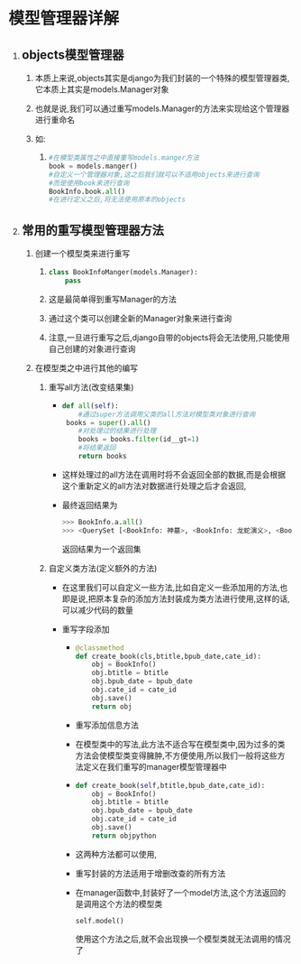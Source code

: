# 模型管理器详解

1. ## objects模型管理器

   1. 本质上来说,objects其实是django为我们封装的一个特殊的模型管理器类,它本质上其实是models.Manager对象

   2. 也就是说,我们可以通过重写models.Manager的方法来实现给这个管理器进行重命名

   3. 如:

      1. ```python
         #在模型类属性之中直接重写models.manger方法
         book = models.manger()
         #自定义一个管理器对象,这之后我们就可以不适用objects来进行查询
         #而是使用book来进行查询
         BookInfo.book.all()
         #在进行定义之后,将无法使用原本的objects
         ```

2. ## 常用的重写模型管理器方法

   1. 创建一个模型类来进行重写

      1. ```python
         class BookInfoManger(models.Manager):
             pass
         ```

      2. 这是最简单得到重写Manager的方法

      3. 通过这个类可以创建全新的Manager对象来进行查询

      4. 注意,一旦进行重写之后,django自带的objects将会无法使用,只能使用自己创建的对象进行查询

   2. 在模型类之中进行其他的编写

      1. 重写all方法(改变结果集)

         - ```python
           def all(self):
               #通过super方法调用父类的all方法对模型类对象进行查询
           	books = super().all()
               #对处理过的结果进行处理
               books = books.filter(id__gt=1)
               #将结果返回
               return books
           ```

         - 这样处理过的all方法在调用时将不会返回全部的数据,而是会根据这个重新定义的all方法对数据进行处理之后才会返回,

         - 最终返回结果为

           ```python
           >>> BookInfo.a.all()
           >>> <QuerySet [<BookInfo: 神墓>, <BookInfo: 龙蛇演义>, <BookInfo: 那年那兔那些事儿>, <BookInfo: 亮剑>, <BookInfo: 秒速五厘米>, <BookInfo: 你的名字>]>
           
           ```

           返回结果为一个返回集

      2. 自定义类方法(定义额外的方法)

         - 在这里我们可以自定义一些方法,比如自定义一些添加用的方法,也即是说,把原本复杂的添加方法封装成为类方法进行使用,这样的话,可以减少代码的数量

         - 重写字段添加

           - ```python
             @classmethod
             def create_book(cls,btitle,bpub_date,cate_id):
                 obj = BookInfo()
                 obj.btitle = btitle
                 obj.bpub_date = bpub_date
                 obj.cate_id = cate_id
                 obj.save()
                 return obj
             ```

           - 重写添加信息方法

           - 在模型类中的写法,此方法不适合写在模型类中,因为过多的类方法会使模型类变得臃肿,不方便使用,所以我们一般将这些方法定义在我们重写的manager模型管理器中

           - ```python
             def create_book(self,btitle,bpub_date,cate_id):
                 obj = BookInfo()
                 obj.btitle = btitle
                 obj.bpub_date = bpub_date
                 obj.cate_id = cate_id
                 obj.save()
                 return objpython
             ```

           - 这两种方法都可以使用,

           - 重写封装的方法适用于增删改查的所有方法

           - 在manager函数中,封装好了一个model方法,这个方法返回的是调用这个方法的模型类

             ```
             self.model()
             ```

             使用这个方法之后,就不会出现换一个模型类就无法调用的情况了